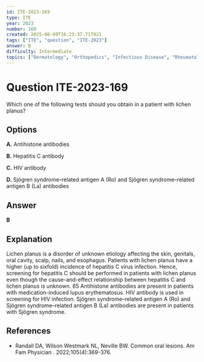 ```yaml
---
id: ITE-2023-169
type: ITE
year: 2023
number: 169
created: 2025-08-09T16:23:37.717921
tags: ["ITE", "question", "ITE-2023"]
answer: B
difficulty: Intermediate
topics: ["Dermatology", "Orthopedics", "Infectious Disease", "Rheumatology", "Preventive Medicine"]
---
```


# Question ITE-2023-169

Which one of the following tests should you obtain in a patient with lichen planus?

## Options

**A.** Antihistone antibodies

**B.** Hepatitis C antibody

**C.** HIV antibody

**D.** Sjögren syndrome–related antigen A (Ro) and Sjögren syndrome–related antigen B (La) antibodies

## Answer

**B**

## Explanation

Lichen planus is a disorder of unknown etiology affecting the skin, genitals, oral cavity, scalp, nails, and esophagus. Patients with lichen planus have a higher (up to sixfold) incidence of hepatitis C virus infection. Hence, screening for hepatitis C should be performed in patients with lichen planus even though the cause-and-effect relationship between hepatitis C and lichen planus is unknown. 65 Antihistone antibodies are present in patients with medication-induced lupus erythematosus. HIV antibody is used in screening for HIV infection. Sjögren syndrome–related antigen A (Ro) and Sjögren syndrome–related antigen B (La) antibodies are present in patients with Sjögren syndrome.

## References

- Randall DA, Wilson Westmark NL, Neville BW. Common oral lesions. Am Fam Physician . 2022;105(4):369-376.
